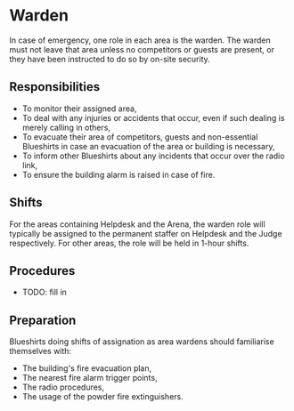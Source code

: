Warden
======

In case of emergency, one role in each area is the warden. The
warden must not leave that area unless no competitors or guests are
present, or they have been instructed to do so by on-site security.

Responsibilities
----------------

* To monitor their assigned area,
* To deal with any injuries or accidents that occur, even if such
  dealing is merely calling in others,
* To evacuate their area of competitors, guests and non-essential
  Blueshirts in case an evacuation of the area or building is
  necessary,
* To inform other Blueshirts about any incidents that occur over
  the radio link,
* To ensure the building alarm is raised in case of fire.

Shifts
------

For the areas containing Helpdesk and the Arena, the warden role
will typically be assigned to the permanent staffer on Helpdesk and
the Judge respectively. For other areas, the role will be held in
1-hour shifts.

Procedures
----------

* TODO: fill in

Preparation
-----------

Blueshirts doing shifts of assignation as area wardens should
familiarise themselves with:

* The building's fire evacuation plan,
* The nearest fire alarm trigger points,
* The radio procedures,
* The usage of the powder fire extinguishers.

